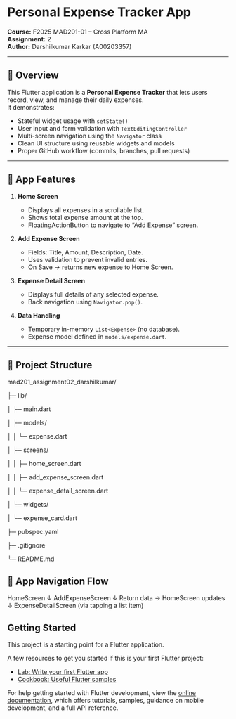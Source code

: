 # Personal Expense Tracker App  
**Course:** F2025 MAD201-01 – Cross Platform MA  
**Assignment:** 2  
**Author:** Darshilkumar Karkar (A00203357)  

---

## 🧩 Overview
This Flutter application is a **Personal Expense Tracker** that lets users record, view, and manage their daily expenses.  
It demonstrates:
- Stateful widget usage with `setState()`
- User input and form validation with `TextEditingController`
- Multi-screen navigation using the `Navigator` class
- Clean UI structure using reusable widgets and models
- Proper GitHub workflow (commits, branches, pull requests)

---

## 🎯 App Features
1. **Home Screen**
   - Displays all expenses in a scrollable list.
   - Shows total expense amount at the top.
   - FloatingActionButton to navigate to “Add Expense” screen.

2. **Add Expense Screen**
   - Fields: Title, Amount, Description, Date.
   - Uses validation to prevent invalid entries.
   - On Save → returns new expense to Home Screen.

3. **Expense Detail Screen**
   - Displays full details of any selected expense.
   - Back navigation using `Navigator.pop()`.

4. **Data Handling**
   - Temporary in-memory `List<Expense>` (no database).
   - Expense model defined in `models/expense.dart`.

---

## 🧱 Project Structure
mad201_assignment02_darshilkumar/

├─ lib/

│ ├─ main.dart

│ ├─ models/

│ │ └─ expense.dart

│ ├─ screens/

│ │ ├─ home_screen.dart

│ │ ├─ add_expense_screen.dart

│ │ └─ expense_detail_screen.dart

│ └─ widgets/

│ └─ expense_card.dart

├─ pubspec.yaml

├─ .gitignore

└─ README.md


## 🧭 App Navigation Flow

HomeScreen
   ↓
AddExpenseScreen
   ↓
Return data → HomeScreen updates
   ↓
ExpenseDetailScreen (via tapping a list item)



## Getting Started

This project is a starting point for a Flutter application.

A few resources to get you started if this is your first Flutter project:

- [Lab: Write your first Flutter app](https://docs.flutter.dev/get-started/codelab)
- [Cookbook: Useful Flutter samples](https://docs.flutter.dev/cookbook)

For help getting started with Flutter development, view the
[online documentation](https://docs.flutter.dev/), which offers tutorials,
samples, guidance on mobile development, and a full API reference.
